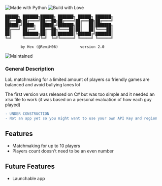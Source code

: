 ![Made with Python](https://forthebadge.com/images/badges/made-with-python.svg)
![Build with Love](http://ForTheBadge.com/images/badges/built-with-love.svg)

```ascii
██████╗ ███████╗██████╗ ███████╗ ██████╗ ███████╗
██╔══██╗██╔════╝██╔══██╗██╔════╝██╔═══██╗██╔════╝
██████╔╝█████╗  ██████╔╝███████╗██║   ██║███████╗
██╔═══╝ ██╔══╝  ██╔══██╗╚════██║██║   ██║╚════██║
██║     ███████╗██║  ██║███████║╚██████╔╝███████║
╚═╝     ╚══════╝╚═╝  ╚═╝╚══════╝ ╚═════╝ ╚══════╝

       by Hex (@RemiH06)          version 2.0
```

![Maintained](https://img.shields.io/badge/Maintained%3F-yes-green.svg?style=for-the-badge)

### General Description
LoL matchmaking for a limited amount of players so friendly games are balanced and avoid bullying lanes lol

The first version was released on C# but was too simple and it needed an xlsx file to work (it was based on a personal evaluation of how each guy played)

```diff
- UNDER CONSTRUCTION
- Not an app yet so you might want to use your own API Key and region
```

## Features

- Matchmaking for up to 10 players 
- Players count doesn't need to be an even number

## Future Features

- Launchable app
